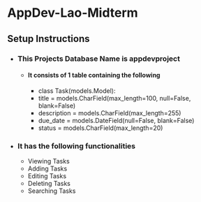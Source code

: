 # AppDev-Lao-Midterm
## Setup Instructions
- ### This Projects Database Name is appdevproject
  - #### It consists of 1 table containing the following
    - class Task(models.Model):
    - title = models.CharField(max_length=100, null=False, blank=False)
    - description = models.CharField(max_length=255)
    - due_date = models.DateField(null=False, blank=False)
    - status = models.CharField(max_length=20)
- ### It has the following functionalities
  - Viewing Tasks
  - Adding Tasks
  - Editing Tasks
  - Deleting Tasks
  - Searching Tasks
